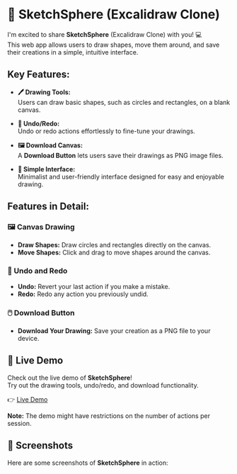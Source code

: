 # 🎨 SketchSphere (Excalidraw Clone)

I'm excited to share **SketchSphere** (Excalidraw Clone) with you! 💻  
This web app allows users to draw shapes, move them around, and save their creations in a simple, intuitive interface.

## Key Features:

- **🖊️ Drawing Tools:**  
   Users can draw basic shapes, such as circles and rectangles, on a blank canvas.

- **🔄 Undo/Redo:**  
   Undo or redo actions effortlessly to fine-tune your drawings.

- **🖼️ Download Canvas:**  
   A **Download Button** lets users save their drawings as PNG image files.

- **🔲 Simple Interface:**  
   Minimalist and user-friendly interface designed for easy and enjoyable drawing.

## Features in Detail:

### 🖼️ Canvas Drawing
- **Draw Shapes:** Draw circles and rectangles directly on the canvas.
- **Move Shapes:** Click and drag to move shapes around the canvas.

### 🔄 Undo and Redo
- **Undo:** Revert your last action if you make a mistake.
- **Redo:** Redo any action you previously undid.

### 🖱️ Download Button
- **Download Your Drawing:** Save your creation as a PNG file to your device.

## 🎯 Live Demo
Check out the live demo of **SketchSphere**!  
Try out the drawing tools, undo/redo, and download functionality.

👉 [Live Demo](#)

**Note:** The demo might have restrictions on the number of actions per session.

## 📸 Screenshots
Here are some screenshots of **SketchSphere** in action:
